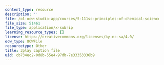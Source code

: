 ```yaml
---
content_type: resource
description: ''
file: /ol-ocw-studio-app/courses/5-111sc-principles-of-chemical-science-fall-2014/cb734ec20d8b55e497db7e33353336b9_wS1MX-C2V9w.vtt
file_size: 51461
file_type: application/x-subrip
learning_resource_types: []
license: https://creativecommons.org/licenses/by-nc-sa/4.0/
ocw_type: OCWFile
resourcetype: Other
title: 3play caption file
uid: cb734ec2-0d8b-55e4-97db-7e33353336b9
---
```

